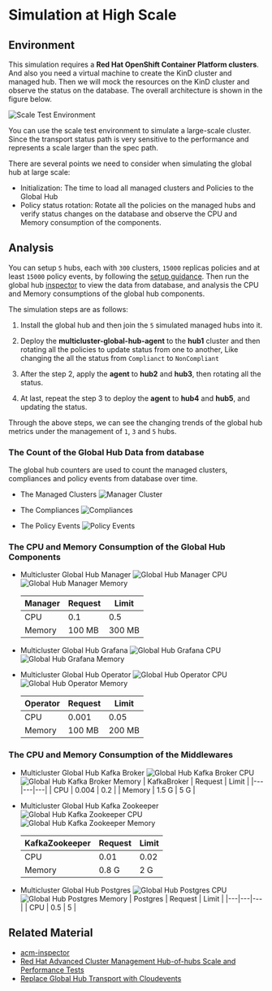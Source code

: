 # Simulation at High Scale

## Environment

This simulation requires a **Red Hat OpenShift Container Platform clusters**. And also you need a virtual machine to create the KinD cluster and managed hub. Then we will mock the resources on the KinD cluster and observe the status on the database. The overall architecture is shown in the figure below.

![Scale Test Environment](./../images/global-hub-scale-test-overview.png)

You can use the scale test environment to simulate a large-scale cluster. Since the transport status path is very sensitive to the performance and represents a scale larger than the spec path.

There are several points we need to consider when simulating the global hub at large scale:

- Initialization: The time to load all managed clusters and Policies to the Global Hub
- Policy status rotation: Rotate all the policies on the managed hubs and verify status changes on the database and observe the CPU and Memory consumption of the components.

## Analysis

You can setup `5` hubs, each with `300` clusters, `15000` replicas policies and at least `15000` policy events, by following the [setup guidance](./setup/README.md). Then run the global hub [inspector](./inspector/README.md) to view the data from database, and analysis the CPU and Memory consumptions of the global hub components.

The simulation steps are as follows:

1. Install the global hub and then join the `5` simulated managed hubs into it.

2. Deploy the **multicluster-global-hub-agent** to the **hub1** cluster and then rotating all the policies to update status from one to another, Like changing the all the status from `Complianct` to `NonCompliant`

3. After the step 2, apply the **agent** to **hub2** and **hub3**, then rotating all the status.

4. At last, repeat the step 3 to deploy the **agent** to **hub4** and **hub5**, and updating the status.

Through the above steps, we can see the changing trends of the global hub metrics under the management of `1`, `3` and `5` hubs.

### The Count of the Global Hub Data from database

The global hub counters are used to count the managed clusters, compliances and policy events from database over time. 

- The Managed Clusters
![Manager Cluster](./../images/global-hub-count-cluster.png)

- The Compliances
![Compliances](./../images/global-hub-count-compliance.png)

- The Policy Events
![Policy Events](./../images/global-hub-count-event.png)


### The CPU and Memory Consumption of the Global Hub Components

- Multicluster Global Hub Manager
![Global Hub Manager CPU](./../images/global-hub-manager-cpu-usage.png)
![Global Hub Manager Memory](./../images/global-hub-manager-memory-usage.png)

  | Manager | Request | Limit |
  |---|---|---|
  | CPU | 0.1 | 0.5 |
  | Memory | 100 MB | 300 MB |

- Multicluster Global Hub Grafana
![Global Hub Grafana CPU](./../images/global-hub-grafana-cpu-usage.png)
![Global Hub Grafana Memory](./../images/global-hub-grafana-memory-usage.png)

- Multicluster Global Hub Operator
![Global Hub Operator CPU](./../images/global-hub-operator-cpu-usage.png)
![Global Hub Operator Memory](./../images/global-hub-operator-memory-usage.png)

  | Operator | Request | Limit |
  |---|---|---|
  | CPU | 0.001 | 0.05 |
  | Memory | 100 MB | 200 MB |

### The CPU and Memory Consumption of the Middlewares

- Multicluster Global Hub Kafka Broker
![Global Hub Kafka Broker CPU](./../images/global-hub-kafka-broker-cpu-usage.png)
![Global Hub Kafka Broker Memory](./../images/global-hub-kafka-broker-memory-usage.png)
  | KafkaBroker | Request | Limit |
  |---|---|---|
  | CPU | 0.004 | 0.2 |
  | Memory | 1.5 G | 5 G |

- Multicluster Global Hub Kafka Zookeeper
![Global Hub Kafka Zookeeper CPU](./../images/global-hub-kafka-zookeeper-cpu-usage.png)
![Global Hub Kafka Zookeeper Memory](./../images/global-hub-kafka-zookeeper-memory-usage.png)

  | KafkaZookeeper | Request | Limit |
  |---|---|---|
  | CPU | 0.01 | 0.02 |
  | Memory | 0.8 G | 2 G |

- Multicluster Global Hub Postgres
![Global Hub Postgres CPU](./../images/global-hub-postgres-cpu-usage.png)
![Global Hub Postgres Memory](./../images/global-hub-postgres-memory-usage.png)
| Postgres | Request | Limit |
|---|---|---|
| CPU | 0.5 | 5 |
<!-- | Memory | 0.8 G | 2 G | -->

## Related Material

- [acm-inspector](https://github.com/bjoydeep/acm-inspector)
- [Red Hat Advanced Cluster Management Hub-of-hubs Scale and Performance Tests](https://docs.google.com/presentation/d/1z6hESoacKRHuBQ-7I8nqWBuMnw7Z6CAw/edit#slide=id.p1)
- [Replace Global Hub Transport with Cloudevents](https://github.com/stolostron/multicluster-global-hub/issues/310)